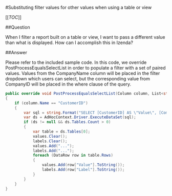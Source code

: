 #Substituting filter values for other values when using a table or view

[[_TOC_]]

##Question

When I filter a report built on a table or view, I want to pass a different value than what is displayed. How can I accomplish this in Izenda?

##Answer

Please refer to the included sample code. In this code, we override PostProcessEqualsSelectList in order to populate a filter with a set of paired values. Values from the CompanyName column will be placed in the filter dropdown which users can select, but the corresponding value from CompanyID will be placed in the where clause of the query. 

```csharp
public override void PostProcessEqualsSelectList(Column column, List<string> labels, List<string> values)
{
    if (column.Name == "CustomerID")
    {
        var sql = string.Format("SELECT [CustomerID] AS \"Value\", [CompanyName] AS \"Label\" FROM [Customers] WHERE [CustomerID] IN ({0}) ORDER BY [CompanyName]", string.Join(",", values.Where(v => v != "...").Select(v => "'" + v + "'")));
        var ds = AdHocContext.Driver.ExecuteDataSet(sql);
        if (ds != null && ds.Tables.Count > 0)
        {
            var table = ds.Tables[0];
            values.Clear();
            labels.Clear();
            values.Add("...");
            labels.Add("...");
            foreach (DataRow row in table.Rows)
            {
                values.Add(row["Value"].ToString());
                labels.Add(row["Label"].ToString());
            }
        }
    }
}
```